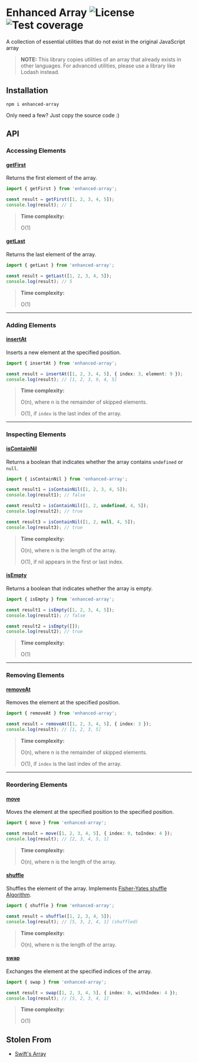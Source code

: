 # Enhanced Array ![License](https://img.shields.io/npm/l/enhanced-array) ![Test coverage](https://img.shields.io/codecov/c/github/kevinhermawan/enhanced-array)

A collection of essential utilities that do not exist in the original JavaScript array

> **NOTE:** This library copies utilities of an array that already exists in other languages. For advanced utilities, please use a library like Lodash instead.

## Installation

```
npm i enhanced-array
```

Only need a few? Just copy the source code :)

## API

### Accessing Elements

#### [getFirst](/src/getFirst.ts)

Returns the first element of the array.

```ts
import { getFirst } from 'enhanced-array';

const result = getFirst([1, 2, 3, 4, 5]);
console.log(result); // 1
```

> **Time complexity:**
>
> O(1)

#### [getLast](/src/getLast.ts)

Returns the last element of the array.

```ts
import { getLast } from 'enhanced-array';

const result = getLast([1, 2, 3, 4, 5]);
console.log(result); // 5
```

> **Time complexity:**
>
> O(1)

---

### Adding Elements

#### [insertAt](/src/insertAt.ts)

Inserts a new element at the specified position.

```ts
import { insertAt } from 'enhanced-array';

const result = insertAt([1, 2, 3, 4, 5], { index: 3, element: 9 });
console.log(result); // [1, 2, 3, 9, 4, 5]
```

> **Time complexity:**
>
> O(n), where n is the remainder of skipped elements.
>
> O(1), if `index` is the last index of the array.

---

### Inspecting Elements

#### [isContainNil](/src/isContainNil.ts)

Returns a boolean that indicates whether the array contains `undefined` or `null`.

```ts
import { isContainNil } from 'enhanced-array';

const result1 = isContainNil([1, 2, 3, 4, 5]);
console.log(result1); // false

const result2 = isContainNil([1, 2, undefined, 4, 5]);
console.log(result2); // true

const result3 = isContainNil([1, 2, null, 4, 5]);
console.log(result3); // true
```

> **Time complexity:**
>
> O(n), where n is the length of the array.
>
> O(1), if nil appears in the first or last index.

#### [isEmpty](/src/isEmpty.ts)

Returns a boolean that indicates whether the array is empty.

```ts
import { isEmpty } from 'enhanced-array';

const result1 = isEmpty([1, 2, 3, 4, 5]);
console.log(result1); // false

const result2 = isEmpty([]);
console.log(result2); // true
```

> **Time complexity:**
>
> O(1)

---

### Removing Elements

#### [removeAt](/src/removeAt.ts)

Removes the element at the specified position.

```ts
import { removeAt } from 'enhanced-array';

const result = removeAt([1, 2, 3, 4, 5], { index: 3 });
console.log(result); // [1, 2, 3, 5]
```

> **Time complexity:**
>
> O(n), where n is the remainder of skipped elements.
>
> O(1), if `index` is the last index of the array.

---

### Reordering Elements

#### [move](/src/move.ts)

Moves the element at the specified position to the specified position.

```ts
import { move } from 'enhanced-array';

const result = move([1, 2, 3, 4, 5], { index: 0, toIndex: 4 });
console.log(result); // [2, 3, 4, 5, 1]
```

> **Time complexity:**
>
> O(n), where n is the length of the array.

#### [shuffle](/src/shuffle.ts)

Shuffles the element of the array. Implements [Fisher-Yates shuffle Algorithm](https://en.wikipedia.org/wiki/Fisher%E2%80%93Yates_shuffle).

```ts
import { shuffle } from 'enhanced-array';

const result = shuffle([1, 2, 3, 4, 5]);
console.log(result); // [5, 3, 2, 4, 1] (shuffled)
```

> **Time complexity:**
>
> O(n), where n is the length of the array.

#### [swap](/src/swap.ts)

Exchanges the element at the specified indices of the array.

```ts
import { swap } from 'enhanced-array';

const result = swap([1, 2, 3, 4, 5], { index: 0, withIndex: 4 });
console.log(result); // [5, 2, 3, 4, 1]
```

> **Time complexity:**
>
> O(1)

## Stolen From

- [Swift's Array](https://developer.apple.com/documentation/swift/array)
